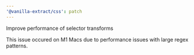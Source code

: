 ```yaml
---
'@vanilla-extract/css': patch
---
```


Improve performance of selector transforms

This issue occured on M1 Macs due to performance issues with large regex patterns. 